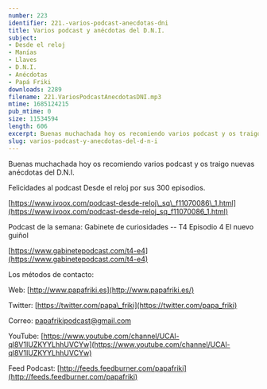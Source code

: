 ```yaml
---
number: 223
identifier: 221.-varios-podcast-anecdotas-dni
title: Varios podcast y anécdotas del D.N.I.
subject:
- Desde el reloj
- Manías
- Llaves
- D.N.I.
- Anécdotas
- Papá Friki
downloads: 2289
filename: 221.VariosPodcastAnecdotasDNI.mp3
mtime: 1685124215
pub_mtime: 0
size: 11534594
length: 606
excerpt: Buenas muchachada hoy os recomiendo varios podcast y os traigo nuevas anécdotas del D.N.I.
slug: varios-podcast-y-anecdotas-del-d-n-i
---
```

Buenas muchachada hoy os recomiendo varios podcast y os traigo nuevas anécdotas del D.N.I.

Felicidades al podcast Desde el reloj por sus 300 episodios.

[https://www.ivoox.com/podcast-desde-reloj\_sq\_f11070086\_1.html](https://www.ivoox.com/podcast-desde-reloj_sq_f11070086_1.html)

Podcast de la semana: Gabinete de curiosidades -- T4 Episodio 4 El nuevo guiñol

[https://www.gabinetepodcast.com/t4-e4](https://www.gabinetepodcast.com/t4-e4)

Los métodos de contacto:

Web: [http://www.papafriki.es](http://www.papafriki.es/)

Twitter: [https://twitter.com/papa\_friki](https://twitter.com/papa_friki)

Correo: [papafrikipodcast@gmail.com](https://archive.org/details/papafrikipodast@gmail.com)

YouTube: [https://www.youtube.com/channel/UCAl-ql8V1IUZKYYLhhUVCYw](https://www.youtube.com/channel/UCAl-ql8V1IUZKYYLhhUVCYw)

Feed Podcast: [http://feeds.feedburner.com/papafriki](http://feeds.feedburner.com/papafriki)